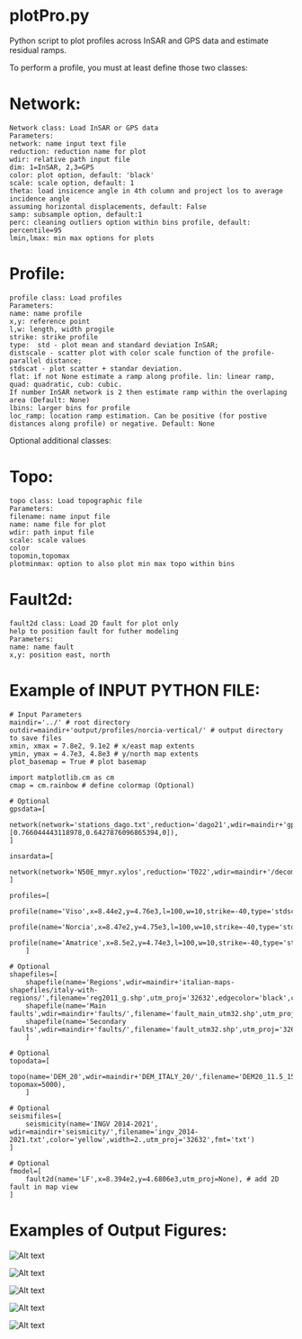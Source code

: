 # plotPro.py 

Python script to plot profiles across InSAR and GPS data and estimate residual ramps. 

To perform a profile, you must at least define those two classes: 

Network:
============
    Network class: Load InSAR or GPS data 
    Parameters: 
    network: name input text file
    reduction: reduction name for plot
    wdir: relative path input file
    dim: 1=InSAR, 2,3=GPS
    color: plot option, default: 'black' 
    scale: scale option, default: 1
    theta: load insicence angle in 4th column and project los to average incidence angle
    assuming horizontal displacements, default: False
    samp: subsample option, default:1 
    perc: cleaning outliers option within bins profile, default: percentile=95
    lmin,lmax: min max options for plots

Profile:
============
    profile class: Load profiles 
    Parameters: 
    name: name profile
    x,y: reference point 
    l,w: length, width progile
    strike: strike profile
    type:  std - plot mean and standard deviation InSAR;
    distscale - scatter plot with color scale function of the profile-parallel distance;
    stdscat - plot scatter + standar deviation. 
    flat: if not None estimate a ramp along profile. lin: linear ramp, quad: quadratic, cub: cubic.
    If number InSAR network is 2 then estimate ramp within the overlaping area (Default: None)
    lbins: larger bins for profile
    loc_ramp: location ramp estimation. Can be positive (for postive distances along profile) or negative. Default: None

Optional additional classes:

Topo:
============
    topo class: Load topographic file 
    Parameters: 
    filename: name input file
    name: name file for plot
    wdir: path input file
    scale: scale values
    color
    topomin,topomax
    plotminmax: option to also plot min max topo within bins

Fault2d:
============
    fault2d class: Load 2D fault for plot only
    help to position fault for futher modeling
    Parameters: 
    name: name fault
    x,y: position east, north

Example of INPUT PYTHON FILE:
============

	# Input Parameters
	maindir='../' # root directory 
	outdir=maindir+'output/profiles/norcia-vertical/' # output directory to save files
	xmin, xmax = 7.8e2, 9.1e2 # x/east map extents
	ymin, ymax = 4.7e3, 4.8e3 # y/north map extents
	plot_basemap = True # plot basemap 

	import matplotlib.cm as cm
	cmap = cm.rainbow # define colormap (Optional)

	# Optional
	gpsdata=[
        network(network='stations_dago.txt',reduction='dago21',wdir=maindir+'gps/',dim=3,scale=1,utm_proj='32632',lmin=-2.5,lmax=5,proj=[0.766044443118978,0.6427876096865394,0]),
	]

	insardata=[
        network(network='N50E_mmyr.xylos',reduction='T022',wdir=maindir+'/decomposition/8looks/',dim=1,scale=1,utm_proj='32632',color='dodgerblue',lmin=-8,lmax=8),
	]

	profiles=[
         profile(name='Viso',x=8.44e2,y=4.76e3,l=100,w=10,strike=-40,type='stdscat',lbins=1.),
         profile(name='Norcia',x=8.47e2,y=4.75e3,l=100,w=10,strike=-40,type='stdscat',lbins=1.),
         profile(name='Amatrice',x=8.5e2,y=4.74e3,l=100,w=10,strike=-40,type='stdscat',lbins=1.),
        ]

	# Optional
	shapefiles=[
        shapefile(name='Regions',wdir=maindir+'italian-maps-shapefiles/italy-with-regions/',filename='reg2011_g.shp',utm_proj='32632',edgecolor='black',color='none',linewidth=0.5),
        shapefile(name='Main faults',wdir=maindir+'faults/',filename='fault_main_utm32.shp',utm_proj='32632',edgecolor='none',color='red'),
        shapefile(name='Secondary faults',wdir=maindir+'faults/',filename='fault_utm32.shp',utm_proj='32632',edgecolor='none',color='red',linewidth=0.5)
        ]

	# Optional
	topodata=[
        topo(name='DEM_20',wdir=maindir+'DEM_ITALY_20/',filename='DEM20_11.5_15_41.5_43.5_s360.xyz',color='black',width=1.,utm_proj='32632',scale=1,topomin=0, topomax=5000),
        ]

	# Optional
	seismifiles=[
        seismicity(name='INGV 2014-2021', wdir=maindir+'seismicity/',filename='ingv_2014-2021.txt',color='yellow',width=2.,utm_proj='32632',fmt='txt')
	]

	# Optional
	fmodel=[
		fault2d(name='LF',x=8.394e2,y=4.6806e3,utm_proj=None), # add 2D fault in map view
	]


Examples of Output Figures:
============

![Alt text](4pro-map.jpg)

![Alt text](4-pro-los.jpg)

![Alt text](4-pro-gps.jpg)

![Alt text](4-pro-topo.jpg)

![Alt text](4_gpsVSinsar.jpg)


